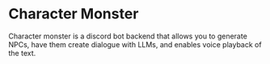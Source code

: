 # Character Monster

Character monster is a discord bot backend that allows you to generate NPCs, have them create dialogue with LLMs, and enables voice playback of the text.